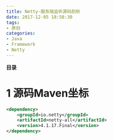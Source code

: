 ```yaml
---
title: Netty-服务端监听源码剖析
date: 2017-12-05 18:58:30
tags: 
- 原创
categories: 
- Java
- Framework
- Netty
---
```


__目录__

<!-- toc -->
<!--more-->

# 1 源码Maven坐标

```xml
<dependency>
    <groupId>io.netty</groupId>
    <artifactId>netty-all</artifactId>
    <version>4.1.17.Final</version>
</dependency>
```
